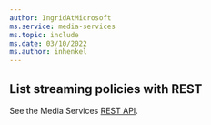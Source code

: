 ```yaml
---
author: IngridAtMicrosoft
ms.service: media-services 
ms.topic: include
ms.date: 03/10/2022
ms.author: inhenkel
---
```


## List streaming policies with REST

See the Media Services [REST API](/rest/api/media/streaming-policies/list).
